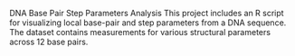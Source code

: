 DNA Base Pair Step Parameters Analysis
This project includes an R script for visualizing local base-pair and step parameters from a DNA sequence. 
The dataset contains measurements for various structural parameters across 12 base pairs.
